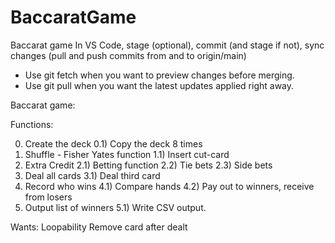 # BaccaratGame
 Baccarat game
In VS Code, stage (optional), commit (and stage if not), sync changes (pull and push commits from and to origin/main)
- Use git fetch when you want to preview changes before merging.
- Use git pull when you want the latest updates applied right away.


Baccarat game:

Functions:

0) Create the deck
0.1) Copy the deck 8 times
1) Shuffle - Fisher Yates function
1.1) Insert cut-card
2) Extra Credit 
2.1) Betting function 
2.2) Tie bets
2.3) Side bets
3) Deal all cards
3.1) Deal third card
4) Record who wins
4.1) Compare hands
4.2) Pay out to winners, receive from losers
5) Output list of winners
5.1) Write CSV output.

Wants:
Loopability
Remove card after dealt
